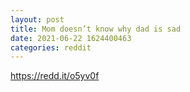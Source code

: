 ```yaml
--- 
layout: post 
title: Mom doesn’t know why dad is sad 
date: 2021-06-22 1624400463 
categories: reddit 
--- 
```

https://redd.it/o5yv0f